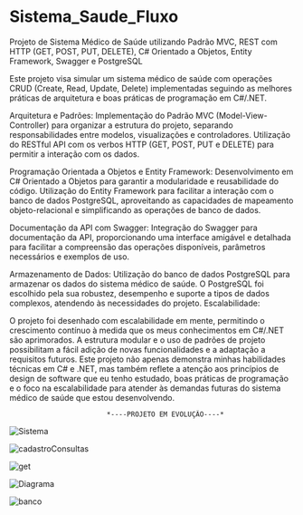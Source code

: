 # Sistema_Saude_Fluxo
Projeto de Sistema Médico de Saúde utilizando Padrão MVC, REST com HTTP (GET, POST, PUT, DELETE), C# Orientado a Objetos, Entity Framework, Swagger e PostgreSQL

Este projeto visa simular um sistema médico de saúde com operações CRUD (Create, Read, Update, Delete) implementadas seguindo as melhores práticas de arquitetura e boas práticas de programação em C#/.NET.

Arquitetura e Padrões:
Implementação do Padrão MVC (Model-View-Controller) para organizar a estrutura do projeto, separando responsabilidades entre modelos, visualizações e controladores.
Utilização do RESTful API com os verbos HTTP (GET, POST, PUT e DELETE) para permitir a interação com os dados.

Programação Orientada a Objetos e Entity Framework:
Desenvolvimento em C# Orientado a Objetos para garantir a modularidade e reusabilidade do código.
Utilização do Entity Framework para facilitar a interação com o banco de dados PostgreSQL, aproveitando as capacidades de mapeamento objeto-relacional e simplificando as operações de banco de dados.

Documentação da API com Swagger:
Integração do Swagger para documentação da API, proporcionando uma interface amigável e detalhada para facilitar a compreensão das operações disponíveis, parâmetros necessários e exemplos de uso.

Armazenamento de Dados:
Utilização do banco de dados PostgreSQL para armazenar os dados do sistema médico de saúde. O PostgreSQL foi escolhido pela sua robustez, desempenho e suporte a tipos de dados complexos, atendendo às necessidades do projeto.
Escalabilidade:

O projeto foi desenhado com escalabilidade em mente, permitindo o crescimento contínuo à medida que os meus conhecimentos em C#/.NET são aprimorados. A estrutura modular e o uso de padrões de projeto possibilitam a fácil adição de novas funcionalidades e a adaptação a requisitos futuros.
Este projeto não apenas demonstra minhas habilidades técnicas em C# e .NET, mas também reflete a atenção aos princípios de design de software que eu tenho estudado, boas práticas de programação e o foco na escalabilidade para atender às demandas futuras do sistema médico de saúde que estou desenvolvendo.


                            *----PROJETO EM EVOLUÇÃO----*

  
![Sistema](https://github.com/PauloJuniorpj/Sistema_Saude_Fluxo/assets/85879706/8d6efca8-6d3e-4e17-9b86-d94d17e85455)

![cadastroConsultas](https://github.com/PauloJuniorpj/Sistema_Saude_Fluxo/assets/85879706/4bc37d52-12be-4434-aec8-5239a9776ec8)

![get](https://github.com/PauloJuniorpj/Sistema_Saude_Fluxo/assets/85879706/f944772e-1f97-4d05-b15f-cf89bce6e3e9)

![Diagrama ](https://github.com/PauloJuniorpj/Sistema_Saude_Fluxo/assets/85879706/ab8cba38-289a-44a1-a0d5-da67723b591d)

![banco](https://github.com/PauloJuniorpj/Sistema_Saude_Fluxo/assets/85879706/0a3dfce4-7edc-46e7-901f-ae0aa3ad9eb8)
